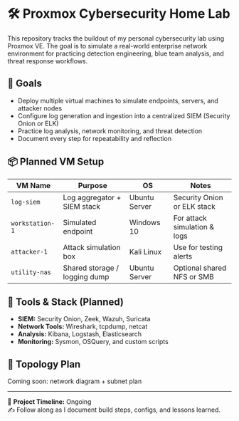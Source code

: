 # 🛠️ Proxmox Cybersecurity Home Lab

This repository tracks the buildout of my personal cybersecurity lab using Proxmox VE. The goal is to simulate a real-world enterprise network environment for practicing detection engineering, blue team analysis, and threat response workflows.

## 🎯 Goals

- Deploy multiple virtual machines to simulate endpoints, servers, and attacker nodes
- Configure log generation and ingestion into a centralized SIEM (Security Onion or ELK)
- Practice log analysis, network monitoring, and threat detection
- Document every step for repeatability and reflection

## 📦 Planned VM Setup

| VM Name         | Purpose                      | OS           | Notes                         |
|------------------|-------------------------------|---------------|-------------------------------|
| `log-siem`       | Log aggregator + SIEM stack   | Ubuntu Server | Security Onion or ELK stack   |
| `workstation-1`  | Simulated endpoint            | Windows 10    | For attack simulation & logs  |
| `attacker-1`     | Attack simulation box         | Kali Linux    | Use for testing alerts        |
| `utility-nas`    | Shared storage / logging dump | Ubuntu Server | Optional shared NFS or SMB    |

## 🔧 Tools & Stack (Planned)

- **SIEM:** Security Onion, Zeek, Wazuh, Suricata
- **Network Tools:** Wireshark, tcpdump, netcat
- **Analysis:** Kibana, Logstash, Elasticsearch
- **Monitoring:** Sysmon, OSQuery, and custom scripts

## 📐 Topology Plan

Coming soon: network diagram + subnet plan

---

📅 **Project Timeline:** Ongoing  
✍️ Follow along as I document build steps, configs, and lessons learned.
